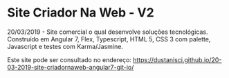 # Site Criador Na Web - V2
20/03/2019 - Site comercial o qual desenvolve soluções tecnológicas. Construído em Angular 7, Flex, Typescript, HTML 5, CSS 3 com palette, Javascript e testes com Karma/Jasmine.  

Este site pode ser consultado no endereço: https://dustanisci.github.io/20-03-2019-site-criadornaweb-angular7-git-io/
